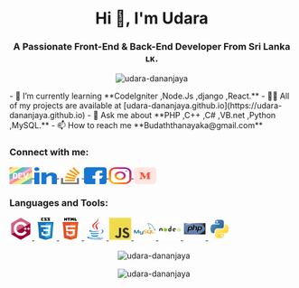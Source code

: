<h1 align="center">Hi 👋, I'm Udara</h1>
<h3 align="center">A Passionate Front-End & Back-End Developer From Sri Lanka ʟᴋ.</h3>
<p align="center">
  <img src="https://komarev.com/ghpvc/?username=udara-dananjaya&label=Profile%20views&color=0e75b6&style=flat" alt="udara-dananjaya" />
</p> - 🌱 I’m currently learning **CodeIgniter ,Node.Js ,django ,React.** - 👨‍💻 All of my projects are available at [udara-dananjaya.github.io](https://udara-dananjaya.github.io) - 💬 Ask me about **PHP ,C++ ,C# ,VB.net ,Python ,MySQL.** - 📫 How to reach me **Budaththanayaka@gmail.com** <h3 align="left">Connect with me:</h3>
<p align="left">
  <a href="https://dev.to/udara_dananjaya" target="blank">
    <img align="center" src="/icons/devto.svg" alt="udara_dananjaya" height="30" width="40" />
    <a href="https://linkedin.com/in/udara-dananjaya-aththanayaka" target="blank">
      <img align="center" src="/icons/linked-in.svg" alt="udara-dananjaya-aththanayaka" height="30" width="40" />
    </a>
    <a href="https://stackoverflow.com/users/19066932" target="blank">
      <img align="center" src="/icons/stack-overflow.svg" alt="udara-dananjaya" height="30" width="40" />
    </a>
    <a href="https://fb.com/Udara.D.Aththanayaka" target="blank">
      <img align="center" src="/icons/facebook.svg" alt="B.Udara.Dananjaya.Aththanayaka" height="30" width="40" />
    </a>
    <a href="https://instagram.com/udara_d_aththanayaka" target="blank">
      <img align="center" src="/icons/instagram.svg" alt="d_a_n_a_n_jaya" height="30" width="40" />
    </a>
    <a href="https://medium.com/@udara-dananjaya" target="blank">
      <img align="center" src="/icons/medium.svg" alt="@udara-dananjaya" height="30" width="40" />
    </a>
</p>
<h3 align="left">Languages and Tools:</h3>
<p align="left">
  <a href="https://www.w3schools.com/cpp/" target="_blank" rel="noreferrer">
    <img src="/icons/cplusplus.svg" alt="cplusplus" width="40" height="40" />
  </a>
  <a href="https://www.w3schools.com/css/" target="_blank" rel="noreferrer">
    <img src="/icons/css3.svg" alt="css3" width="40" height="40" />
  </a>
  <a href="https://www.w3.org/html/" target="_blank" rel="noreferrer">
    <img src="/icons/html5.svg" alt="html5" width="40" height="40" />
  </a>
  <a href="https://www.java.com" target="_blank" rel="noreferrer">
    <img src="/icons/java.svg" alt="java" width="40" height="40" />
  </a>
  <a href="https://developer.mozilla.org/en-US/docs/Web/JavaScript" target="_blank" rel="noreferrer">
    <img src="/icons/javascript.svg" alt="javascript" width="40" height="40" />
  </a>
  <a href="https://www.mysql.com/" target="_blank" rel="noreferrer">
    <img src="/icons/mysql.svg" alt="mysql" width="40" height="40" />
  </a>
  <a href="https://nodejs.org" target="_blank" rel="noreferrer">
    <img src="/icons/nodejs.svg" alt="nodejs" width="40" height="40" />
  </a>
  <a href="https://www.php.net" target="_blank" rel="noreferrer">
    <img src="/icons/php.svg" alt="php" width="40" height="40" />
  </a>
  <a href="https://www.python.org" target="_blank" rel="noreferrer">
    <img src="/icons/python.svg" alt="python" width="40" height="40" />
  </a>
</p>
<p align="center">&nbsp; <img align="center" src="https://github-readme-stats.vercel.app/api?username=Udara-Dananjaya&theme=dark&hide_border=false&include_all_commits=false&count_private=false" alt="udara-dananjaya" />
</p>
<p align="center">&nbsp; <img align="center" src="https://github-readme-stats.vercel.app/api/top-langs/?username=Udara-Dananjaya&theme=dark&hide_border=false&include_all_commits=false&count_private=false&layout=compact" alt="udara-dananjaya" />
</p>
